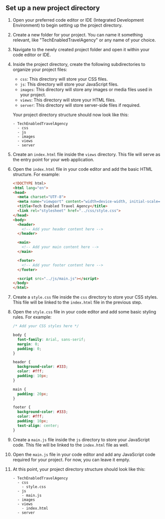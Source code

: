 

## Set up a new project directory

1. Open your preferred code editor or IDE (Integrated Development Environment) to begin setting up the project directory.

2. Create a new folder for your project. You can name it something relevant, like "TechEnabledTravelAgency" or any name of your choice.

3. Navigate to the newly created project folder and open it within your code editor or IDE.

4. Inside the project directory, create the following subdirectories to organize your project files:
   
   - `css`: This directory will store your CSS files.
   - `js`: This directory will store your JavaScript files.
   - `images`: This directory will store any images or media files used in your project.
   - `views`: This directory will store your HTML files.
   - `server`: This directory will store server-side files if required.

   Your project directory structure should now look like this:

   ```
   - TechEnabledTravelAgency
     - css
     - js
     - images
     - views
     - server
   ```

5. Create an `index.html` file inside the `views` directory. This file will serve as the entry point for your web application.

6. Open the `index.html` file in your code editor and add the basic HTML structure. For example:

   ```html
   <!DOCTYPE html>
   <html lang="en">
   <head>
     <meta charset="UTF-8">
     <meta name="viewport" content="width=device-width, initial-scale=1.0">
     <title>Tech Enabled Travel Agency</title>
     <link rel="stylesheet" href="../css/style.css">
   </head>
   <body>
     <header>
       <!-- Add your header content here -->
     </header>
   
     <main>
       <!-- Add your main content here -->
     </main>
   
     <footer>
       <!-- Add your footer content here -->
     </footer>
   
     <script src="../js/main.js"></script>
   </body>
   </html>
   ```

7. Create a `style.css` file inside the `css` directory to store your CSS styles. This file will be linked to the `index.html` file in the previous step.

8. Open the `style.css` file in your code editor and add some basic styling rules. For example:

   ```css
   /* Add your CSS styles here */
   
   body {
     font-family: Arial, sans-serif;
     margin: 0;
     padding: 0;
   }
   
   header {
     background-color: #333;
     color: #fff;
     padding: 10px;
   }
   
   main {
     padding: 20px;
   }
   
   footer {
     background-color: #333;
     color: #fff;
     padding: 10px;
     text-align: center;
   }
   ```

9. Create a `main.js` file inside the `js` directory to store your JavaScript code. This file will be linked to the `index.html` file as well.

10. Open the `main.js` file in your code editor and add any JavaScript code required for your project. For now, you can leave it empty.

11. At this point, your project directory structure should look like this:

    ```
    - TechEnabledTravelAgency
      - css
        - style.css
      - js
        - main.js
      - images
      - views
        - index.html
      - server
    ```
